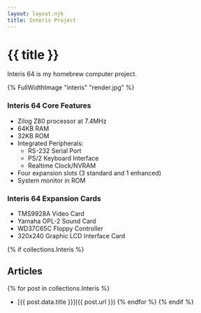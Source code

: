 ```yaml
---
layout: layout.njk
title: Interis Project
---
```

# {{ title }}

Interis 64 is my homebrew computer project.

{% FullWidthImage "interis" "render.jpg" %}

### Interis 64 Core Features
- Zilog Z80 processor at 7.4MHz
- 64KB RAM
- 32KB ROM
- Integrated Peripherals:
  - RS-232 Serial Port
  - PS/2 Keyboard Interface
  - Realtime Clock/NVRAM
- Four expansion slots (3 standard and 1 enhanced)
- System monitor in ROM

### Interis 64 Expansion Cards
- TMS9928A Video Card
- Yamaha OPL-2 Sound Card
- WD37C65C Floppy Controller
- 320x240 Graphic LCD Interface Card


{% if collections.Interis %}
## Articles
{% for post in collections.Interis %}
- [{{ post.data.title }}]({{ post.url }})
{% endfor %}
{% endif %}